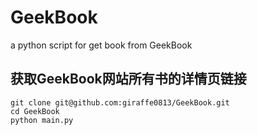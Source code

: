 # GeekBook
a python script for get book from GeekBook

## 获取GeekBook网站所有书的详情页链接
```
git clone git@github.com:giraffe0813/GeekBook.git
cd GeekBook
python main.py
```

